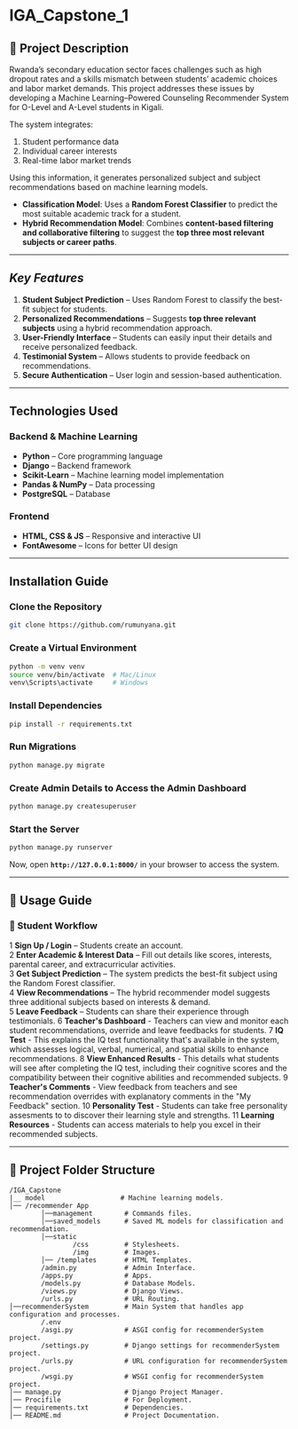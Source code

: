 ﻿# IGA_Capstone_1 

## **📌 Project Description**  
Rwanda’s secondary education sector faces challenges such as high dropout rates and a skills mismatch between students’ academic choices and labor market demands. This project addresses these issues by developing a Machine Learning–Powered Counseling Recommender System for O-Level and A-Level students in Kigali.  

The system integrates:  
1. Student performance data
2. Individual career interests  
2. Real-time labor market trends  

Using this information, it generates personalized subject and subject recommendations based on machine learning models.  

- **Classification Model**: Uses a **Random Forest Classifier** to predict the most suitable academic track for a student.  
- **Hybrid Recommendation Model**: Combines **content-based filtering and collaborative filtering** to suggest the **top three most relevant subjects or career paths**.  

---

## *Key Features*  
1. **Student Subject Prediction** – Uses Random Forest to classify the best-fit subject for students.  
2. **Personalized Recommendations** – Suggests **top three relevant subjects** using a hybrid recommendation approach.  
3. **User-Friendly Interface** – Students can easily input their details and receive personalized feedback.  
4. **Testimonial System** – Allows students to provide feedback on recommendations.  
5. **Secure Authentication** – User login and session-based authentication.  

---

## Technologies Used  
### **Backend & Machine Learning**  
- **Python** – Core programming language  
- **Django** – Backend framework  
- **Scikit-Learn** – Machine learning model implementation  
- **Pandas & NumPy** – Data processing  
- **PostgreSQL** – Database  

### **Frontend**  
- **HTML, CSS & JS** – Responsive and interactive UI  
- **FontAwesome** – Icons for better UI design  

---

## **Installation Guide**  
### Clone the Repository  
```bash
git clone https://github.com/rumunyana.git
```

### Create a Virtual Environment  
```bash
python -m venv venv
source venv/bin/activate  # Mac/Linux
venv\Scripts\activate     # Windows
```

### Install Dependencies
```bash
pip install -r requirements.txt
```

### Run Migrations  
```bash
python manage.py migrate
```

### Create Admin Details to Access the Admin Dashboard 
```bash
python manage.py createsuperuser
```

### Start the Server 
```bash
python manage.py runserver
```
Now, open **`http://127.0.0.1:8000/`** in your browser to access the system.  

---

## **📌 Usage Guide**  
### **🔹 Student Workflow**  
1️ **Sign Up / Login** – Students create an account.  
2️ **Enter Academic & Interest Data** – Fill out details like scores, interests, parental career, and extracurricular activities.  
3️ **Get Subject Prediction** – The system predicts the best-fit subject using the Random Forest classifier.  
4️ **View Recommendations** – The hybrid recommender model suggests three additional subjects based on interests & demand.  
5️ **Leave Feedback** – Students can share their experience through testimonials.
6 **Teacher's Dashboard** - Teachers can view and monitor each student recommendations, override and leave feedbacks for students.
7 **IQ Test** - This explains the IQ test functionality that's available in the system, which assesses logical, verbal, numerical, and spatial skills to enhance recommendations.
8 **View Enhanced Results** - This details what students will see after completing the IQ test, including their cognitive scores and the compatibility between their cognitive abilities and recommended subjects.
9 **Teacher's Comments** - View feedback from teachers and see recommendation overrides with explanatory comments in the "My Feedback" section.
10 **Personality Test** - Students can  take free personality assesments to  to discover their learning style and strengths.
11 **Learning Resources** - Students can access materials to help you excel in their recommended subjects.



---

## **📂 Project Folder Structure**  
```
/IGA_Capstone
|__ model                   # Machine learning models.
│── /recommender App
        │──management        # Commands files.
        │──saved_models      # Saved ML models for classification and recommendation.
        │──static
                /css         # Stylesheets.
                /img         # Images.
        │── /templates       # HTML Templates.
        /admin.py            # Admin Interface.
        /apps.py             # Apps.
        /models.py           # Database Models.
        /views.py            # Django Views.
        /urls.py             # URL Routing.
│──recommenderSystem         # Main System that handles app configuration and processes.
        /.env
        /asgi.py             # ASGI config for recommenderSystem project.
        /settings.py         # Django settings for recommenderSystem project.
        /urls.py             # URL configuration for recommenderSystem project.
        /wsgi.py             # WSGI config for recommenderSystem project.
│── manage.py                # Django Project Manager.
│── Procifile                # For Deployment.
│── requirements.txt         # Dependencies.
│── README.md                # Project Documentation.
```  
